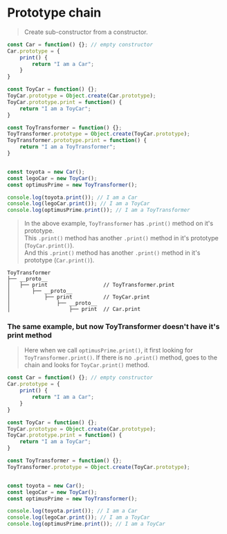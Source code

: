 # Prototype chain

> Create sub-constructor from a constructor.

```javascript
const Car = function() {}; // empty constructor
Car.prototype = {
    print() {
        return "I am a Car";
    }
}

const ToyCar = function() {};
ToyCar.prototype = Object.create(Car.prototype);
ToyCar.prototype.print = function() {
    return "I am a ToyCar";
}

const ToyTransformer = function() {};
ToyTransformer.prototype = Object.create(ToyCar.prototype);
ToyTransformer.prototype.print = function() {
    return "I am a ToyTransformer";
}


const toyota = new Car();
const legoCar = new ToyCar();
const optimusPrime = new ToyTransformer();

console.log(toyota.print()); // I am a Car
console.log(legoCar.print()); // I am a ToyCar
console.log(optimusPrime.print()); // I am a ToyTransformer
```

> In the above example, `ToyTransformer` has `.print()` method on it's prototype.  
> This `.print()` method has another `.print()` method in it's prototype (`ToyCar.print()`).  
> And this `.print()` method has another `.print()` method in it's prototype (`Car.print()`).

```
ToyTransformer
├── __proto__
│   ├── print                  // ToyTransformer.print
│       ├── __proto__
│           ├── print          // ToyCar.print
│               ├── __proto__
│                   ├── print  // Car.print
```


### The same example, but now ToyTransformer doesn't have it's print method

> Here when we call `optimusPrime.print()`, it first looking for `ToyTransformer.print()`. If there is no `.print()` method, goes to the chain and looks for `ToyCar.print()` method.

```javascript
const Car = function() {}; // empty constructor
Car.prototype = {
    print() {
        return "I am a Car";
    }
}

const ToyCar = function() {};
ToyCar.prototype = Object.create(Car.prototype);
ToyCar.prototype.print = function() {
    return "I am a ToyCar";
}

const ToyTransformer = function() {};
ToyTransformer.prototype = Object.create(ToyCar.prototype);


const toyota = new Car();
const legoCar = new ToyCar();
const optimusPrime = new ToyTransformer();

console.log(toyota.print()); // I am a Car
console.log(legoCar.print()); // I am a ToyCar
console.log(optimusPrime.print()); // I am a ToyCar
```
